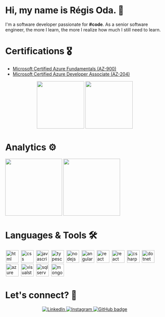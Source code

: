 # Hi, my name is Régis Oda. 👋

<p>
I'm a software developer passionate for <b>#code</b>. As a senior software engineer, the more I learn, the more I realize how much I still need to learn.
</p>

# Certifications 🎖
- [Microsoft Certified Azure Fundamentals (AZ-900)](https://www.credly.com/badges/889c07ef-0076-4216-aac1-002d794f2635/public_url)
- [Microsoft Certified Azure Developer Associate (AZ-204)](https://www.credly.com/badges/6006bb96-d2de-407c-a09b-3d883d0f264a/public_url)

<p align="center">
<img src="https://user-images.githubusercontent.com/13972741/182257090-a5acd0a5-3d1f-4a9a-9123-5ef0913e0714.png" width="150" height="150"  />
<img src="https://user-images.githubusercontent.com/13972741/182256823-d52dce31-1802-4ba9-8805-abd5c820fde8.png" width="150" height="150"  />
</p>


# Analytics ⚙️

<div>
  <img height="180em" src="https://github-readme-stats.vercel.app/api?username=regisoda&show_icons=true&theme=algolia&include_all_commits=true&count_private=true"/>
  <img height="180em" src="https://github-readme-stats.vercel.app/api/top-langs/?username=regisoda&layout=compact&langs_count=6&theme=algolia"/>
</div>

# Languages & Tools 🛠

<img src="https://cdn.jsdelivr.net/gh/devicons/devicon/icons/html5/html5-original.svg" alt="html" widtf="40" height="40" style="max-width:100%;margin: 0 2px;"></img>
<img src="https://cdn.jsdelivr.net/gh/devicons/devicon/icons/css3/css3-original.svg" alt="css" widtf="40" height="40" style="max-width:100%;margin: 0 2px;"></img>
<img src="https://cdn.jsdelivr.net/gh/devicons/devicon/icons/javascript/javascript-original.svg" alt="javascript" widtf="40" height="40" style="max-width:100%;margin: 0 2px;"></img>
<img src="https://cdn.jsdelivr.net/gh/devicons/devicon/icons/typescript/typescript-original.svg" alt="typescript" widtf="40" height="40" style="max-width:100%;margin: 0 2px;"/></img>
<img src="https://cdn.jsdelivr.net/gh/devicons/devicon/icons/nodejs/nodejs-original.svg" alt="nodejs" widtf="40" height="40" style="max-width:100%;margin: 0 2px;"></img>
<img src="https://cdn.jsdelivr.net/gh/devicons/devicon/icons/angularjs/angularjs-original.svg" alt="angular" widtf="40" height="40" style="max-width:100%;margin: 0 2px;"/></img>
<img src="https://cdn.jsdelivr.net/gh/devicons/devicon/icons/react/react-original.svg" alt="react" widtf="40" height="40" style="max-width:100%;margin: 0 2px;"/></img>
<img src="https://cdn.jsdelivr.net/gh/devicons/devicon/icons/nextjs/nextjs-original.svg" alt="react" widtf="40" height="40" style="max-width:100%;margin: 0 2px;"/></img>
<img src="https://cdn.jsdelivr.net/gh/devicons/devicon/icons/csharp/csharp-original.svg" alt="csharp" widtf="40" height="40" style="max-width:100%;margin: 0 2px;"></img>
<img src="https://cdn.jsdelivr.net/gh/devicons/devicon/icons/dotnetcore/dotnetcore-original.svg" alt="dotnet" widtf="40" height="40" style="max-width:100%;margin: 0 2px;"></img>
<img src="https://cdn.jsdelivr.net/gh/devicons/devicon/icons/azure/azure-original.svg" alt="azure" widtf="40" height="40" style="max-width:100%;margin: 0 2px;"/></img>
<img src="https://cdn.jsdelivr.net/gh/devicons/devicon/icons/visualstudio/visualstudio-plain.svg" alt="visualstudio" widtf="40" height="40" style="max-width:100%;margin: 0 2px;"/></img>
<img src="https://cdn.jsdelivr.net/gh/devicons/devicon/icons/microsoftsqlserver/microsoftsqlserver-plain-wordmark.svg" alt="sqlserver" widtf="40" height="40" style="max-width:100%;margin: 0 2px;"/></img>
<img src="https://cdn.jsdelivr.net/gh/devicons/devicon/icons/mongodb/mongodb-original-wordmark.svg" alt="mongodb" widtf="40" height="40" style="max-width:100%;margin: 0 2px;"/></img>





<!--
<img src="https://cdn.jsdelivr.net/gh/devicons/devicon/icons/vscode/vscode-original.svg" alt="vscode" widtf="40" height="40" style="max-width:100%;margin: 0 2px;"/></img>
-->








# Let's connect? 🤝

<p align="center">
     <a href="https://www.linkedin.com/in/regisoda">
    <img src="https://img.shields.io/badge/-LinkedIn-blue?style=for-the-badge&logo=Linkedin&logoColor=white&link=https://www.linkedin.com/in/regisoda/" alt="LinkedIn" />
  </a>  
  <a href="https://www.instagram.com/regisoda">
    <img src="https://img.shields.io/badge/-Instagram-C13584?style=for-the-badge&labelColor=C13584&logo=instagram&logoColor=white&link=https://www.instagram.com/regisoda/" alt="Instagram" />
  </a>
  <a href="https://github.com/regisoda">
    <img src="https://img.shields.io/badge/-Github-000?style=for-the-badge&logo=Github&logoColor=white&link=https://github.com/regisoda" alt="GitHub badge" />
  </a>
</p>



<!--
**regisoda/regisoda** is a ✨ _special_ ✨ repository because its `README.md` (this file) appears on your GitHub profile.

Here are some ideas to get you started:

- 🔭 I’m currently working on ...
- 🌱 I’m currently learning ...
- 👯 I’m looking to collaborate on ...
- 🤔 I’m looking for help with ...
- 💬 Ask me about ...
- 📫 How to reach me: ...
- 😄 Pronouns: ...
- ⚡ Fun fact: ...


![microsoft-certified-azure-fundamentals](https://user-images.githubusercontent.com/13972741/182257090-a5acd0a5-3d1f-4a9a-9123-5ef0913e0714.png)
![microsoft-certified-azure-developer-associate](https://user-images.githubusercontent.com/13972741/182256823-d52dce31-1802-4ba9-8805-abd5c820fde8.png)
-->


